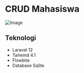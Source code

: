 # CRUD Mahasiswa
![Image](https://github.com/user-attachments/assets/dcfa1905-3f25-4c08-afa6-38f328a04b4e)

## Teknologi
- Laravel 12
- Tailwind 4.1
- Flowbite
- Database Sqlite
